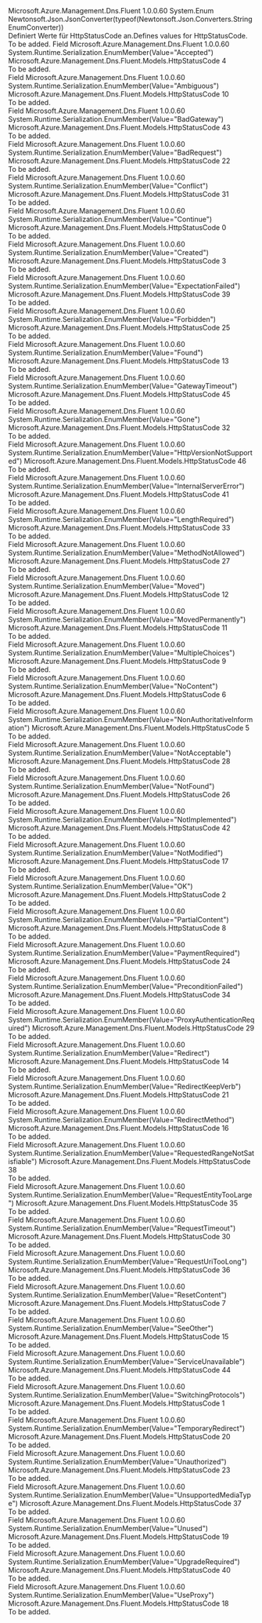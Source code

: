 <Type Name="HttpStatusCode" FullName="Microsoft.Azure.Management.Dns.Fluent.Models.HttpStatusCode">
  <TypeSignature Language="C#" Value="public enum HttpStatusCode" />
  <TypeSignature Language="ILAsm" Value=".class public auto ansi sealed HttpStatusCode extends System.Enum" />
  <TypeSignature Language="DocId" Value="T:Microsoft.Azure.Management.Dns.Fluent.Models.HttpStatusCode" />
  <TypeSignature Language="VB.NET" Value="Public Enum HttpStatusCode" />
  <TypeSignature Language="F#" Value="type HttpStatusCode = " />
  <AssemblyInfo>
    <AssemblyName>Microsoft.Azure.Management.Dns.Fluent</AssemblyName>
    <AssemblyVersion>1.0.0.60</AssemblyVersion>
  </AssemblyInfo>
  <Base>
    <BaseTypeName>System.Enum</BaseTypeName>
  </Base>
  <Attributes>
    <Attribute>
      <AttributeName>Newtonsoft.Json.JsonConverter(typeof(Newtonsoft.Json.Converters.StringEnumConverter))</AttributeName>
    </Attribute>
  </Attributes>
  <Docs>
    <summary>
            <span data-ttu-id="52778-101">Definiert Werte für HttpStatusCode an.</span><span class="sxs-lookup"><span data-stu-id="52778-101">Defines values for HttpStatusCode.</span></span>
            </summary>
    <remarks>To be added.</remarks>
  </Docs>
  <Members>
    <Member MemberName="Accepted">
      <MemberSignature Language="C#" Value="Accepted" />
      <MemberSignature Language="ILAsm" Value=".field public static literal valuetype Microsoft.Azure.Management.Dns.Fluent.Models.HttpStatusCode Accepted = int32(4)" />
      <MemberSignature Language="DocId" Value="F:Microsoft.Azure.Management.Dns.Fluent.Models.HttpStatusCode.Accepted" />
      <MemberSignature Language="VB.NET" Value="Accepted" />
      <MemberSignature Language="F#" Value="Accepted = 4" Usage="Microsoft.Azure.Management.Dns.Fluent.Models.HttpStatusCode.Accepted" />
      <MemberType>Field</MemberType>
      <AssemblyInfo>
        <AssemblyName>Microsoft.Azure.Management.Dns.Fluent</AssemblyName>
        <AssemblyVersion>1.0.0.60</AssemblyVersion>
      </AssemblyInfo>
      <Attributes>
        <Attribute>
          <AttributeName>System.Runtime.Serialization.EnumMember(Value="Accepted")</AttributeName>
        </Attribute>
      </Attributes>
      <ReturnValue>
        <ReturnType>Microsoft.Azure.Management.Dns.Fluent.Models.HttpStatusCode</ReturnType>
      </ReturnValue>
      <MemberValue>4</MemberValue>
      <Docs>
        <summary>To be added.</summary>
      </Docs>
    </Member>
    <Member MemberName="Ambiguous">
      <MemberSignature Language="C#" Value="Ambiguous" />
      <MemberSignature Language="ILAsm" Value=".field public static literal valuetype Microsoft.Azure.Management.Dns.Fluent.Models.HttpStatusCode Ambiguous = int32(10)" />
      <MemberSignature Language="DocId" Value="F:Microsoft.Azure.Management.Dns.Fluent.Models.HttpStatusCode.Ambiguous" />
      <MemberSignature Language="VB.NET" Value="Ambiguous" />
      <MemberSignature Language="F#" Value="Ambiguous = 10" Usage="Microsoft.Azure.Management.Dns.Fluent.Models.HttpStatusCode.Ambiguous" />
      <MemberType>Field</MemberType>
      <AssemblyInfo>
        <AssemblyName>Microsoft.Azure.Management.Dns.Fluent</AssemblyName>
        <AssemblyVersion>1.0.0.60</AssemblyVersion>
      </AssemblyInfo>
      <Attributes>
        <Attribute>
          <AttributeName>System.Runtime.Serialization.EnumMember(Value="Ambiguous")</AttributeName>
        </Attribute>
      </Attributes>
      <ReturnValue>
        <ReturnType>Microsoft.Azure.Management.Dns.Fluent.Models.HttpStatusCode</ReturnType>
      </ReturnValue>
      <MemberValue>10</MemberValue>
      <Docs>
        <summary>To be added.</summary>
      </Docs>
    </Member>
    <Member MemberName="BadGateway">
      <MemberSignature Language="C#" Value="BadGateway" />
      <MemberSignature Language="ILAsm" Value=".field public static literal valuetype Microsoft.Azure.Management.Dns.Fluent.Models.HttpStatusCode BadGateway = int32(43)" />
      <MemberSignature Language="DocId" Value="F:Microsoft.Azure.Management.Dns.Fluent.Models.HttpStatusCode.BadGateway" />
      <MemberSignature Language="VB.NET" Value="BadGateway" />
      <MemberSignature Language="F#" Value="BadGateway = 43" Usage="Microsoft.Azure.Management.Dns.Fluent.Models.HttpStatusCode.BadGateway" />
      <MemberType>Field</MemberType>
      <AssemblyInfo>
        <AssemblyName>Microsoft.Azure.Management.Dns.Fluent</AssemblyName>
        <AssemblyVersion>1.0.0.60</AssemblyVersion>
      </AssemblyInfo>
      <Attributes>
        <Attribute>
          <AttributeName>System.Runtime.Serialization.EnumMember(Value="BadGateway")</AttributeName>
        </Attribute>
      </Attributes>
      <ReturnValue>
        <ReturnType>Microsoft.Azure.Management.Dns.Fluent.Models.HttpStatusCode</ReturnType>
      </ReturnValue>
      <MemberValue>43</MemberValue>
      <Docs>
        <summary>To be added.</summary>
      </Docs>
    </Member>
    <Member MemberName="BadRequest">
      <MemberSignature Language="C#" Value="BadRequest" />
      <MemberSignature Language="ILAsm" Value=".field public static literal valuetype Microsoft.Azure.Management.Dns.Fluent.Models.HttpStatusCode BadRequest = int32(22)" />
      <MemberSignature Language="DocId" Value="F:Microsoft.Azure.Management.Dns.Fluent.Models.HttpStatusCode.BadRequest" />
      <MemberSignature Language="VB.NET" Value="BadRequest" />
      <MemberSignature Language="F#" Value="BadRequest = 22" Usage="Microsoft.Azure.Management.Dns.Fluent.Models.HttpStatusCode.BadRequest" />
      <MemberType>Field</MemberType>
      <AssemblyInfo>
        <AssemblyName>Microsoft.Azure.Management.Dns.Fluent</AssemblyName>
        <AssemblyVersion>1.0.0.60</AssemblyVersion>
      </AssemblyInfo>
      <Attributes>
        <Attribute>
          <AttributeName>System.Runtime.Serialization.EnumMember(Value="BadRequest")</AttributeName>
        </Attribute>
      </Attributes>
      <ReturnValue>
        <ReturnType>Microsoft.Azure.Management.Dns.Fluent.Models.HttpStatusCode</ReturnType>
      </ReturnValue>
      <MemberValue>22</MemberValue>
      <Docs>
        <summary>To be added.</summary>
      </Docs>
    </Member>
    <Member MemberName="Conflict">
      <MemberSignature Language="C#" Value="Conflict" />
      <MemberSignature Language="ILAsm" Value=".field public static literal valuetype Microsoft.Azure.Management.Dns.Fluent.Models.HttpStatusCode Conflict = int32(31)" />
      <MemberSignature Language="DocId" Value="F:Microsoft.Azure.Management.Dns.Fluent.Models.HttpStatusCode.Conflict" />
      <MemberSignature Language="VB.NET" Value="Conflict" />
      <MemberSignature Language="F#" Value="Conflict = 31" Usage="Microsoft.Azure.Management.Dns.Fluent.Models.HttpStatusCode.Conflict" />
      <MemberType>Field</MemberType>
      <AssemblyInfo>
        <AssemblyName>Microsoft.Azure.Management.Dns.Fluent</AssemblyName>
        <AssemblyVersion>1.0.0.60</AssemblyVersion>
      </AssemblyInfo>
      <Attributes>
        <Attribute>
          <AttributeName>System.Runtime.Serialization.EnumMember(Value="Conflict")</AttributeName>
        </Attribute>
      </Attributes>
      <ReturnValue>
        <ReturnType>Microsoft.Azure.Management.Dns.Fluent.Models.HttpStatusCode</ReturnType>
      </ReturnValue>
      <MemberValue>31</MemberValue>
      <Docs>
        <summary>To be added.</summary>
      </Docs>
    </Member>
    <Member MemberName="Continue">
      <MemberSignature Language="C#" Value="Continue" />
      <MemberSignature Language="ILAsm" Value=".field public static literal valuetype Microsoft.Azure.Management.Dns.Fluent.Models.HttpStatusCode Continue = int32(0)" />
      <MemberSignature Language="DocId" Value="F:Microsoft.Azure.Management.Dns.Fluent.Models.HttpStatusCode.Continue" />
      <MemberSignature Language="VB.NET" Value="Continue" />
      <MemberSignature Language="F#" Value="Continue = 0" Usage="Microsoft.Azure.Management.Dns.Fluent.Models.HttpStatusCode.Continue" />
      <MemberType>Field</MemberType>
      <AssemblyInfo>
        <AssemblyName>Microsoft.Azure.Management.Dns.Fluent</AssemblyName>
        <AssemblyVersion>1.0.0.60</AssemblyVersion>
      </AssemblyInfo>
      <Attributes>
        <Attribute>
          <AttributeName>System.Runtime.Serialization.EnumMember(Value="Continue")</AttributeName>
        </Attribute>
      </Attributes>
      <ReturnValue>
        <ReturnType>Microsoft.Azure.Management.Dns.Fluent.Models.HttpStatusCode</ReturnType>
      </ReturnValue>
      <MemberValue>0</MemberValue>
      <Docs>
        <summary>To be added.</summary>
      </Docs>
    </Member>
    <Member MemberName="Created">
      <MemberSignature Language="C#" Value="Created" />
      <MemberSignature Language="ILAsm" Value=".field public static literal valuetype Microsoft.Azure.Management.Dns.Fluent.Models.HttpStatusCode Created = int32(3)" />
      <MemberSignature Language="DocId" Value="F:Microsoft.Azure.Management.Dns.Fluent.Models.HttpStatusCode.Created" />
      <MemberSignature Language="VB.NET" Value="Created" />
      <MemberSignature Language="F#" Value="Created = 3" Usage="Microsoft.Azure.Management.Dns.Fluent.Models.HttpStatusCode.Created" />
      <MemberType>Field</MemberType>
      <AssemblyInfo>
        <AssemblyName>Microsoft.Azure.Management.Dns.Fluent</AssemblyName>
        <AssemblyVersion>1.0.0.60</AssemblyVersion>
      </AssemblyInfo>
      <Attributes>
        <Attribute>
          <AttributeName>System.Runtime.Serialization.EnumMember(Value="Created")</AttributeName>
        </Attribute>
      </Attributes>
      <ReturnValue>
        <ReturnType>Microsoft.Azure.Management.Dns.Fluent.Models.HttpStatusCode</ReturnType>
      </ReturnValue>
      <MemberValue>3</MemberValue>
      <Docs>
        <summary>To be added.</summary>
      </Docs>
    </Member>
    <Member MemberName="ExpectationFailed">
      <MemberSignature Language="C#" Value="ExpectationFailed" />
      <MemberSignature Language="ILAsm" Value=".field public static literal valuetype Microsoft.Azure.Management.Dns.Fluent.Models.HttpStatusCode ExpectationFailed = int32(39)" />
      <MemberSignature Language="DocId" Value="F:Microsoft.Azure.Management.Dns.Fluent.Models.HttpStatusCode.ExpectationFailed" />
      <MemberSignature Language="VB.NET" Value="ExpectationFailed" />
      <MemberSignature Language="F#" Value="ExpectationFailed = 39" Usage="Microsoft.Azure.Management.Dns.Fluent.Models.HttpStatusCode.ExpectationFailed" />
      <MemberType>Field</MemberType>
      <AssemblyInfo>
        <AssemblyName>Microsoft.Azure.Management.Dns.Fluent</AssemblyName>
        <AssemblyVersion>1.0.0.60</AssemblyVersion>
      </AssemblyInfo>
      <Attributes>
        <Attribute>
          <AttributeName>System.Runtime.Serialization.EnumMember(Value="ExpectationFailed")</AttributeName>
        </Attribute>
      </Attributes>
      <ReturnValue>
        <ReturnType>Microsoft.Azure.Management.Dns.Fluent.Models.HttpStatusCode</ReturnType>
      </ReturnValue>
      <MemberValue>39</MemberValue>
      <Docs>
        <summary>To be added.</summary>
      </Docs>
    </Member>
    <Member MemberName="Forbidden">
      <MemberSignature Language="C#" Value="Forbidden" />
      <MemberSignature Language="ILAsm" Value=".field public static literal valuetype Microsoft.Azure.Management.Dns.Fluent.Models.HttpStatusCode Forbidden = int32(25)" />
      <MemberSignature Language="DocId" Value="F:Microsoft.Azure.Management.Dns.Fluent.Models.HttpStatusCode.Forbidden" />
      <MemberSignature Language="VB.NET" Value="Forbidden" />
      <MemberSignature Language="F#" Value="Forbidden = 25" Usage="Microsoft.Azure.Management.Dns.Fluent.Models.HttpStatusCode.Forbidden" />
      <MemberType>Field</MemberType>
      <AssemblyInfo>
        <AssemblyName>Microsoft.Azure.Management.Dns.Fluent</AssemblyName>
        <AssemblyVersion>1.0.0.60</AssemblyVersion>
      </AssemblyInfo>
      <Attributes>
        <Attribute>
          <AttributeName>System.Runtime.Serialization.EnumMember(Value="Forbidden")</AttributeName>
        </Attribute>
      </Attributes>
      <ReturnValue>
        <ReturnType>Microsoft.Azure.Management.Dns.Fluent.Models.HttpStatusCode</ReturnType>
      </ReturnValue>
      <MemberValue>25</MemberValue>
      <Docs>
        <summary>To be added.</summary>
      </Docs>
    </Member>
    <Member MemberName="Found">
      <MemberSignature Language="C#" Value="Found" />
      <MemberSignature Language="ILAsm" Value=".field public static literal valuetype Microsoft.Azure.Management.Dns.Fluent.Models.HttpStatusCode Found = int32(13)" />
      <MemberSignature Language="DocId" Value="F:Microsoft.Azure.Management.Dns.Fluent.Models.HttpStatusCode.Found" />
      <MemberSignature Language="VB.NET" Value="Found" />
      <MemberSignature Language="F#" Value="Found = 13" Usage="Microsoft.Azure.Management.Dns.Fluent.Models.HttpStatusCode.Found" />
      <MemberType>Field</MemberType>
      <AssemblyInfo>
        <AssemblyName>Microsoft.Azure.Management.Dns.Fluent</AssemblyName>
        <AssemblyVersion>1.0.0.60</AssemblyVersion>
      </AssemblyInfo>
      <Attributes>
        <Attribute>
          <AttributeName>System.Runtime.Serialization.EnumMember(Value="Found")</AttributeName>
        </Attribute>
      </Attributes>
      <ReturnValue>
        <ReturnType>Microsoft.Azure.Management.Dns.Fluent.Models.HttpStatusCode</ReturnType>
      </ReturnValue>
      <MemberValue>13</MemberValue>
      <Docs>
        <summary>To be added.</summary>
      </Docs>
    </Member>
    <Member MemberName="GatewayTimeout">
      <MemberSignature Language="C#" Value="GatewayTimeout" />
      <MemberSignature Language="ILAsm" Value=".field public static literal valuetype Microsoft.Azure.Management.Dns.Fluent.Models.HttpStatusCode GatewayTimeout = int32(45)" />
      <MemberSignature Language="DocId" Value="F:Microsoft.Azure.Management.Dns.Fluent.Models.HttpStatusCode.GatewayTimeout" />
      <MemberSignature Language="VB.NET" Value="GatewayTimeout" />
      <MemberSignature Language="F#" Value="GatewayTimeout = 45" Usage="Microsoft.Azure.Management.Dns.Fluent.Models.HttpStatusCode.GatewayTimeout" />
      <MemberType>Field</MemberType>
      <AssemblyInfo>
        <AssemblyName>Microsoft.Azure.Management.Dns.Fluent</AssemblyName>
        <AssemblyVersion>1.0.0.60</AssemblyVersion>
      </AssemblyInfo>
      <Attributes>
        <Attribute>
          <AttributeName>System.Runtime.Serialization.EnumMember(Value="GatewayTimeout")</AttributeName>
        </Attribute>
      </Attributes>
      <ReturnValue>
        <ReturnType>Microsoft.Azure.Management.Dns.Fluent.Models.HttpStatusCode</ReturnType>
      </ReturnValue>
      <MemberValue>45</MemberValue>
      <Docs>
        <summary>To be added.</summary>
      </Docs>
    </Member>
    <Member MemberName="Gone">
      <MemberSignature Language="C#" Value="Gone" />
      <MemberSignature Language="ILAsm" Value=".field public static literal valuetype Microsoft.Azure.Management.Dns.Fluent.Models.HttpStatusCode Gone = int32(32)" />
      <MemberSignature Language="DocId" Value="F:Microsoft.Azure.Management.Dns.Fluent.Models.HttpStatusCode.Gone" />
      <MemberSignature Language="VB.NET" Value="Gone" />
      <MemberSignature Language="F#" Value="Gone = 32" Usage="Microsoft.Azure.Management.Dns.Fluent.Models.HttpStatusCode.Gone" />
      <MemberType>Field</MemberType>
      <AssemblyInfo>
        <AssemblyName>Microsoft.Azure.Management.Dns.Fluent</AssemblyName>
        <AssemblyVersion>1.0.0.60</AssemblyVersion>
      </AssemblyInfo>
      <Attributes>
        <Attribute>
          <AttributeName>System.Runtime.Serialization.EnumMember(Value="Gone")</AttributeName>
        </Attribute>
      </Attributes>
      <ReturnValue>
        <ReturnType>Microsoft.Azure.Management.Dns.Fluent.Models.HttpStatusCode</ReturnType>
      </ReturnValue>
      <MemberValue>32</MemberValue>
      <Docs>
        <summary>To be added.</summary>
      </Docs>
    </Member>
    <Member MemberName="HttpVersionNotSupported">
      <MemberSignature Language="C#" Value="HttpVersionNotSupported" />
      <MemberSignature Language="ILAsm" Value=".field public static literal valuetype Microsoft.Azure.Management.Dns.Fluent.Models.HttpStatusCode HttpVersionNotSupported = int32(46)" />
      <MemberSignature Language="DocId" Value="F:Microsoft.Azure.Management.Dns.Fluent.Models.HttpStatusCode.HttpVersionNotSupported" />
      <MemberSignature Language="VB.NET" Value="HttpVersionNotSupported" />
      <MemberSignature Language="F#" Value="HttpVersionNotSupported = 46" Usage="Microsoft.Azure.Management.Dns.Fluent.Models.HttpStatusCode.HttpVersionNotSupported" />
      <MemberType>Field</MemberType>
      <AssemblyInfo>
        <AssemblyName>Microsoft.Azure.Management.Dns.Fluent</AssemblyName>
        <AssemblyVersion>1.0.0.60</AssemblyVersion>
      </AssemblyInfo>
      <Attributes>
        <Attribute>
          <AttributeName>System.Runtime.Serialization.EnumMember(Value="HttpVersionNotSupported")</AttributeName>
        </Attribute>
      </Attributes>
      <ReturnValue>
        <ReturnType>Microsoft.Azure.Management.Dns.Fluent.Models.HttpStatusCode</ReturnType>
      </ReturnValue>
      <MemberValue>46</MemberValue>
      <Docs>
        <summary>To be added.</summary>
      </Docs>
    </Member>
    <Member MemberName="InternalServerError">
      <MemberSignature Language="C#" Value="InternalServerError" />
      <MemberSignature Language="ILAsm" Value=".field public static literal valuetype Microsoft.Azure.Management.Dns.Fluent.Models.HttpStatusCode InternalServerError = int32(41)" />
      <MemberSignature Language="DocId" Value="F:Microsoft.Azure.Management.Dns.Fluent.Models.HttpStatusCode.InternalServerError" />
      <MemberSignature Language="VB.NET" Value="InternalServerError" />
      <MemberSignature Language="F#" Value="InternalServerError = 41" Usage="Microsoft.Azure.Management.Dns.Fluent.Models.HttpStatusCode.InternalServerError" />
      <MemberType>Field</MemberType>
      <AssemblyInfo>
        <AssemblyName>Microsoft.Azure.Management.Dns.Fluent</AssemblyName>
        <AssemblyVersion>1.0.0.60</AssemblyVersion>
      </AssemblyInfo>
      <Attributes>
        <Attribute>
          <AttributeName>System.Runtime.Serialization.EnumMember(Value="InternalServerError")</AttributeName>
        </Attribute>
      </Attributes>
      <ReturnValue>
        <ReturnType>Microsoft.Azure.Management.Dns.Fluent.Models.HttpStatusCode</ReturnType>
      </ReturnValue>
      <MemberValue>41</MemberValue>
      <Docs>
        <summary>To be added.</summary>
      </Docs>
    </Member>
    <Member MemberName="LengthRequired">
      <MemberSignature Language="C#" Value="LengthRequired" />
      <MemberSignature Language="ILAsm" Value=".field public static literal valuetype Microsoft.Azure.Management.Dns.Fluent.Models.HttpStatusCode LengthRequired = int32(33)" />
      <MemberSignature Language="DocId" Value="F:Microsoft.Azure.Management.Dns.Fluent.Models.HttpStatusCode.LengthRequired" />
      <MemberSignature Language="VB.NET" Value="LengthRequired" />
      <MemberSignature Language="F#" Value="LengthRequired = 33" Usage="Microsoft.Azure.Management.Dns.Fluent.Models.HttpStatusCode.LengthRequired" />
      <MemberType>Field</MemberType>
      <AssemblyInfo>
        <AssemblyName>Microsoft.Azure.Management.Dns.Fluent</AssemblyName>
        <AssemblyVersion>1.0.0.60</AssemblyVersion>
      </AssemblyInfo>
      <Attributes>
        <Attribute>
          <AttributeName>System.Runtime.Serialization.EnumMember(Value="LengthRequired")</AttributeName>
        </Attribute>
      </Attributes>
      <ReturnValue>
        <ReturnType>Microsoft.Azure.Management.Dns.Fluent.Models.HttpStatusCode</ReturnType>
      </ReturnValue>
      <MemberValue>33</MemberValue>
      <Docs>
        <summary>To be added.</summary>
      </Docs>
    </Member>
    <Member MemberName="MethodNotAllowed">
      <MemberSignature Language="C#" Value="MethodNotAllowed" />
      <MemberSignature Language="ILAsm" Value=".field public static literal valuetype Microsoft.Azure.Management.Dns.Fluent.Models.HttpStatusCode MethodNotAllowed = int32(27)" />
      <MemberSignature Language="DocId" Value="F:Microsoft.Azure.Management.Dns.Fluent.Models.HttpStatusCode.MethodNotAllowed" />
      <MemberSignature Language="VB.NET" Value="MethodNotAllowed" />
      <MemberSignature Language="F#" Value="MethodNotAllowed = 27" Usage="Microsoft.Azure.Management.Dns.Fluent.Models.HttpStatusCode.MethodNotAllowed" />
      <MemberType>Field</MemberType>
      <AssemblyInfo>
        <AssemblyName>Microsoft.Azure.Management.Dns.Fluent</AssemblyName>
        <AssemblyVersion>1.0.0.60</AssemblyVersion>
      </AssemblyInfo>
      <Attributes>
        <Attribute>
          <AttributeName>System.Runtime.Serialization.EnumMember(Value="MethodNotAllowed")</AttributeName>
        </Attribute>
      </Attributes>
      <ReturnValue>
        <ReturnType>Microsoft.Azure.Management.Dns.Fluent.Models.HttpStatusCode</ReturnType>
      </ReturnValue>
      <MemberValue>27</MemberValue>
      <Docs>
        <summary>To be added.</summary>
      </Docs>
    </Member>
    <Member MemberName="Moved">
      <MemberSignature Language="C#" Value="Moved" />
      <MemberSignature Language="ILAsm" Value=".field public static literal valuetype Microsoft.Azure.Management.Dns.Fluent.Models.HttpStatusCode Moved = int32(12)" />
      <MemberSignature Language="DocId" Value="F:Microsoft.Azure.Management.Dns.Fluent.Models.HttpStatusCode.Moved" />
      <MemberSignature Language="VB.NET" Value="Moved" />
      <MemberSignature Language="F#" Value="Moved = 12" Usage="Microsoft.Azure.Management.Dns.Fluent.Models.HttpStatusCode.Moved" />
      <MemberType>Field</MemberType>
      <AssemblyInfo>
        <AssemblyName>Microsoft.Azure.Management.Dns.Fluent</AssemblyName>
        <AssemblyVersion>1.0.0.60</AssemblyVersion>
      </AssemblyInfo>
      <Attributes>
        <Attribute>
          <AttributeName>System.Runtime.Serialization.EnumMember(Value="Moved")</AttributeName>
        </Attribute>
      </Attributes>
      <ReturnValue>
        <ReturnType>Microsoft.Azure.Management.Dns.Fluent.Models.HttpStatusCode</ReturnType>
      </ReturnValue>
      <MemberValue>12</MemberValue>
      <Docs>
        <summary>To be added.</summary>
      </Docs>
    </Member>
    <Member MemberName="MovedPermanently">
      <MemberSignature Language="C#" Value="MovedPermanently" />
      <MemberSignature Language="ILAsm" Value=".field public static literal valuetype Microsoft.Azure.Management.Dns.Fluent.Models.HttpStatusCode MovedPermanently = int32(11)" />
      <MemberSignature Language="DocId" Value="F:Microsoft.Azure.Management.Dns.Fluent.Models.HttpStatusCode.MovedPermanently" />
      <MemberSignature Language="VB.NET" Value="MovedPermanently" />
      <MemberSignature Language="F#" Value="MovedPermanently = 11" Usage="Microsoft.Azure.Management.Dns.Fluent.Models.HttpStatusCode.MovedPermanently" />
      <MemberType>Field</MemberType>
      <AssemblyInfo>
        <AssemblyName>Microsoft.Azure.Management.Dns.Fluent</AssemblyName>
        <AssemblyVersion>1.0.0.60</AssemblyVersion>
      </AssemblyInfo>
      <Attributes>
        <Attribute>
          <AttributeName>System.Runtime.Serialization.EnumMember(Value="MovedPermanently")</AttributeName>
        </Attribute>
      </Attributes>
      <ReturnValue>
        <ReturnType>Microsoft.Azure.Management.Dns.Fluent.Models.HttpStatusCode</ReturnType>
      </ReturnValue>
      <MemberValue>11</MemberValue>
      <Docs>
        <summary>To be added.</summary>
      </Docs>
    </Member>
    <Member MemberName="MultipleChoices">
      <MemberSignature Language="C#" Value="MultipleChoices" />
      <MemberSignature Language="ILAsm" Value=".field public static literal valuetype Microsoft.Azure.Management.Dns.Fluent.Models.HttpStatusCode MultipleChoices = int32(9)" />
      <MemberSignature Language="DocId" Value="F:Microsoft.Azure.Management.Dns.Fluent.Models.HttpStatusCode.MultipleChoices" />
      <MemberSignature Language="VB.NET" Value="MultipleChoices" />
      <MemberSignature Language="F#" Value="MultipleChoices = 9" Usage="Microsoft.Azure.Management.Dns.Fluent.Models.HttpStatusCode.MultipleChoices" />
      <MemberType>Field</MemberType>
      <AssemblyInfo>
        <AssemblyName>Microsoft.Azure.Management.Dns.Fluent</AssemblyName>
        <AssemblyVersion>1.0.0.60</AssemblyVersion>
      </AssemblyInfo>
      <Attributes>
        <Attribute>
          <AttributeName>System.Runtime.Serialization.EnumMember(Value="MultipleChoices")</AttributeName>
        </Attribute>
      </Attributes>
      <ReturnValue>
        <ReturnType>Microsoft.Azure.Management.Dns.Fluent.Models.HttpStatusCode</ReturnType>
      </ReturnValue>
      <MemberValue>9</MemberValue>
      <Docs>
        <summary>To be added.</summary>
      </Docs>
    </Member>
    <Member MemberName="NoContent">
      <MemberSignature Language="C#" Value="NoContent" />
      <MemberSignature Language="ILAsm" Value=".field public static literal valuetype Microsoft.Azure.Management.Dns.Fluent.Models.HttpStatusCode NoContent = int32(6)" />
      <MemberSignature Language="DocId" Value="F:Microsoft.Azure.Management.Dns.Fluent.Models.HttpStatusCode.NoContent" />
      <MemberSignature Language="VB.NET" Value="NoContent" />
      <MemberSignature Language="F#" Value="NoContent = 6" Usage="Microsoft.Azure.Management.Dns.Fluent.Models.HttpStatusCode.NoContent" />
      <MemberType>Field</MemberType>
      <AssemblyInfo>
        <AssemblyName>Microsoft.Azure.Management.Dns.Fluent</AssemblyName>
        <AssemblyVersion>1.0.0.60</AssemblyVersion>
      </AssemblyInfo>
      <Attributes>
        <Attribute>
          <AttributeName>System.Runtime.Serialization.EnumMember(Value="NoContent")</AttributeName>
        </Attribute>
      </Attributes>
      <ReturnValue>
        <ReturnType>Microsoft.Azure.Management.Dns.Fluent.Models.HttpStatusCode</ReturnType>
      </ReturnValue>
      <MemberValue>6</MemberValue>
      <Docs>
        <summary>To be added.</summary>
      </Docs>
    </Member>
    <Member MemberName="NonAuthoritativeInformation">
      <MemberSignature Language="C#" Value="NonAuthoritativeInformation" />
      <MemberSignature Language="ILAsm" Value=".field public static literal valuetype Microsoft.Azure.Management.Dns.Fluent.Models.HttpStatusCode NonAuthoritativeInformation = int32(5)" />
      <MemberSignature Language="DocId" Value="F:Microsoft.Azure.Management.Dns.Fluent.Models.HttpStatusCode.NonAuthoritativeInformation" />
      <MemberSignature Language="VB.NET" Value="NonAuthoritativeInformation" />
      <MemberSignature Language="F#" Value="NonAuthoritativeInformation = 5" Usage="Microsoft.Azure.Management.Dns.Fluent.Models.HttpStatusCode.NonAuthoritativeInformation" />
      <MemberType>Field</MemberType>
      <AssemblyInfo>
        <AssemblyName>Microsoft.Azure.Management.Dns.Fluent</AssemblyName>
        <AssemblyVersion>1.0.0.60</AssemblyVersion>
      </AssemblyInfo>
      <Attributes>
        <Attribute>
          <AttributeName>System.Runtime.Serialization.EnumMember(Value="NonAuthoritativeInformation")</AttributeName>
        </Attribute>
      </Attributes>
      <ReturnValue>
        <ReturnType>Microsoft.Azure.Management.Dns.Fluent.Models.HttpStatusCode</ReturnType>
      </ReturnValue>
      <MemberValue>5</MemberValue>
      <Docs>
        <summary>To be added.</summary>
      </Docs>
    </Member>
    <Member MemberName="NotAcceptable">
      <MemberSignature Language="C#" Value="NotAcceptable" />
      <MemberSignature Language="ILAsm" Value=".field public static literal valuetype Microsoft.Azure.Management.Dns.Fluent.Models.HttpStatusCode NotAcceptable = int32(28)" />
      <MemberSignature Language="DocId" Value="F:Microsoft.Azure.Management.Dns.Fluent.Models.HttpStatusCode.NotAcceptable" />
      <MemberSignature Language="VB.NET" Value="NotAcceptable" />
      <MemberSignature Language="F#" Value="NotAcceptable = 28" Usage="Microsoft.Azure.Management.Dns.Fluent.Models.HttpStatusCode.NotAcceptable" />
      <MemberType>Field</MemberType>
      <AssemblyInfo>
        <AssemblyName>Microsoft.Azure.Management.Dns.Fluent</AssemblyName>
        <AssemblyVersion>1.0.0.60</AssemblyVersion>
      </AssemblyInfo>
      <Attributes>
        <Attribute>
          <AttributeName>System.Runtime.Serialization.EnumMember(Value="NotAcceptable")</AttributeName>
        </Attribute>
      </Attributes>
      <ReturnValue>
        <ReturnType>Microsoft.Azure.Management.Dns.Fluent.Models.HttpStatusCode</ReturnType>
      </ReturnValue>
      <MemberValue>28</MemberValue>
      <Docs>
        <summary>To be added.</summary>
      </Docs>
    </Member>
    <Member MemberName="NotFound">
      <MemberSignature Language="C#" Value="NotFound" />
      <MemberSignature Language="ILAsm" Value=".field public static literal valuetype Microsoft.Azure.Management.Dns.Fluent.Models.HttpStatusCode NotFound = int32(26)" />
      <MemberSignature Language="DocId" Value="F:Microsoft.Azure.Management.Dns.Fluent.Models.HttpStatusCode.NotFound" />
      <MemberSignature Language="VB.NET" Value="NotFound" />
      <MemberSignature Language="F#" Value="NotFound = 26" Usage="Microsoft.Azure.Management.Dns.Fluent.Models.HttpStatusCode.NotFound" />
      <MemberType>Field</MemberType>
      <AssemblyInfo>
        <AssemblyName>Microsoft.Azure.Management.Dns.Fluent</AssemblyName>
        <AssemblyVersion>1.0.0.60</AssemblyVersion>
      </AssemblyInfo>
      <Attributes>
        <Attribute>
          <AttributeName>System.Runtime.Serialization.EnumMember(Value="NotFound")</AttributeName>
        </Attribute>
      </Attributes>
      <ReturnValue>
        <ReturnType>Microsoft.Azure.Management.Dns.Fluent.Models.HttpStatusCode</ReturnType>
      </ReturnValue>
      <MemberValue>26</MemberValue>
      <Docs>
        <summary>To be added.</summary>
      </Docs>
    </Member>
    <Member MemberName="NotImplemented">
      <MemberSignature Language="C#" Value="NotImplemented" />
      <MemberSignature Language="ILAsm" Value=".field public static literal valuetype Microsoft.Azure.Management.Dns.Fluent.Models.HttpStatusCode NotImplemented = int32(42)" />
      <MemberSignature Language="DocId" Value="F:Microsoft.Azure.Management.Dns.Fluent.Models.HttpStatusCode.NotImplemented" />
      <MemberSignature Language="VB.NET" Value="NotImplemented" />
      <MemberSignature Language="F#" Value="NotImplemented = 42" Usage="Microsoft.Azure.Management.Dns.Fluent.Models.HttpStatusCode.NotImplemented" />
      <MemberType>Field</MemberType>
      <AssemblyInfo>
        <AssemblyName>Microsoft.Azure.Management.Dns.Fluent</AssemblyName>
        <AssemblyVersion>1.0.0.60</AssemblyVersion>
      </AssemblyInfo>
      <Attributes>
        <Attribute>
          <AttributeName>System.Runtime.Serialization.EnumMember(Value="NotImplemented")</AttributeName>
        </Attribute>
      </Attributes>
      <ReturnValue>
        <ReturnType>Microsoft.Azure.Management.Dns.Fluent.Models.HttpStatusCode</ReturnType>
      </ReturnValue>
      <MemberValue>42</MemberValue>
      <Docs>
        <summary>To be added.</summary>
      </Docs>
    </Member>
    <Member MemberName="NotModified">
      <MemberSignature Language="C#" Value="NotModified" />
      <MemberSignature Language="ILAsm" Value=".field public static literal valuetype Microsoft.Azure.Management.Dns.Fluent.Models.HttpStatusCode NotModified = int32(17)" />
      <MemberSignature Language="DocId" Value="F:Microsoft.Azure.Management.Dns.Fluent.Models.HttpStatusCode.NotModified" />
      <MemberSignature Language="VB.NET" Value="NotModified" />
      <MemberSignature Language="F#" Value="NotModified = 17" Usage="Microsoft.Azure.Management.Dns.Fluent.Models.HttpStatusCode.NotModified" />
      <MemberType>Field</MemberType>
      <AssemblyInfo>
        <AssemblyName>Microsoft.Azure.Management.Dns.Fluent</AssemblyName>
        <AssemblyVersion>1.0.0.60</AssemblyVersion>
      </AssemblyInfo>
      <Attributes>
        <Attribute>
          <AttributeName>System.Runtime.Serialization.EnumMember(Value="NotModified")</AttributeName>
        </Attribute>
      </Attributes>
      <ReturnValue>
        <ReturnType>Microsoft.Azure.Management.Dns.Fluent.Models.HttpStatusCode</ReturnType>
      </ReturnValue>
      <MemberValue>17</MemberValue>
      <Docs>
        <summary>To be added.</summary>
      </Docs>
    </Member>
    <Member MemberName="OK">
      <MemberSignature Language="C#" Value="OK" />
      <MemberSignature Language="ILAsm" Value=".field public static literal valuetype Microsoft.Azure.Management.Dns.Fluent.Models.HttpStatusCode OK = int32(2)" />
      <MemberSignature Language="DocId" Value="F:Microsoft.Azure.Management.Dns.Fluent.Models.HttpStatusCode.OK" />
      <MemberSignature Language="VB.NET" Value="OK" />
      <MemberSignature Language="F#" Value="OK = 2" Usage="Microsoft.Azure.Management.Dns.Fluent.Models.HttpStatusCode.OK" />
      <MemberType>Field</MemberType>
      <AssemblyInfo>
        <AssemblyName>Microsoft.Azure.Management.Dns.Fluent</AssemblyName>
        <AssemblyVersion>1.0.0.60</AssemblyVersion>
      </AssemblyInfo>
      <Attributes>
        <Attribute>
          <AttributeName>System.Runtime.Serialization.EnumMember(Value="OK")</AttributeName>
        </Attribute>
      </Attributes>
      <ReturnValue>
        <ReturnType>Microsoft.Azure.Management.Dns.Fluent.Models.HttpStatusCode</ReturnType>
      </ReturnValue>
      <MemberValue>2</MemberValue>
      <Docs>
        <summary>To be added.</summary>
      </Docs>
    </Member>
    <Member MemberName="PartialContent">
      <MemberSignature Language="C#" Value="PartialContent" />
      <MemberSignature Language="ILAsm" Value=".field public static literal valuetype Microsoft.Azure.Management.Dns.Fluent.Models.HttpStatusCode PartialContent = int32(8)" />
      <MemberSignature Language="DocId" Value="F:Microsoft.Azure.Management.Dns.Fluent.Models.HttpStatusCode.PartialContent" />
      <MemberSignature Language="VB.NET" Value="PartialContent" />
      <MemberSignature Language="F#" Value="PartialContent = 8" Usage="Microsoft.Azure.Management.Dns.Fluent.Models.HttpStatusCode.PartialContent" />
      <MemberType>Field</MemberType>
      <AssemblyInfo>
        <AssemblyName>Microsoft.Azure.Management.Dns.Fluent</AssemblyName>
        <AssemblyVersion>1.0.0.60</AssemblyVersion>
      </AssemblyInfo>
      <Attributes>
        <Attribute>
          <AttributeName>System.Runtime.Serialization.EnumMember(Value="PartialContent")</AttributeName>
        </Attribute>
      </Attributes>
      <ReturnValue>
        <ReturnType>Microsoft.Azure.Management.Dns.Fluent.Models.HttpStatusCode</ReturnType>
      </ReturnValue>
      <MemberValue>8</MemberValue>
      <Docs>
        <summary>To be added.</summary>
      </Docs>
    </Member>
    <Member MemberName="PaymentRequired">
      <MemberSignature Language="C#" Value="PaymentRequired" />
      <MemberSignature Language="ILAsm" Value=".field public static literal valuetype Microsoft.Azure.Management.Dns.Fluent.Models.HttpStatusCode PaymentRequired = int32(24)" />
      <MemberSignature Language="DocId" Value="F:Microsoft.Azure.Management.Dns.Fluent.Models.HttpStatusCode.PaymentRequired" />
      <MemberSignature Language="VB.NET" Value="PaymentRequired" />
      <MemberSignature Language="F#" Value="PaymentRequired = 24" Usage="Microsoft.Azure.Management.Dns.Fluent.Models.HttpStatusCode.PaymentRequired" />
      <MemberType>Field</MemberType>
      <AssemblyInfo>
        <AssemblyName>Microsoft.Azure.Management.Dns.Fluent</AssemblyName>
        <AssemblyVersion>1.0.0.60</AssemblyVersion>
      </AssemblyInfo>
      <Attributes>
        <Attribute>
          <AttributeName>System.Runtime.Serialization.EnumMember(Value="PaymentRequired")</AttributeName>
        </Attribute>
      </Attributes>
      <ReturnValue>
        <ReturnType>Microsoft.Azure.Management.Dns.Fluent.Models.HttpStatusCode</ReturnType>
      </ReturnValue>
      <MemberValue>24</MemberValue>
      <Docs>
        <summary>To be added.</summary>
      </Docs>
    </Member>
    <Member MemberName="PreconditionFailed">
      <MemberSignature Language="C#" Value="PreconditionFailed" />
      <MemberSignature Language="ILAsm" Value=".field public static literal valuetype Microsoft.Azure.Management.Dns.Fluent.Models.HttpStatusCode PreconditionFailed = int32(34)" />
      <MemberSignature Language="DocId" Value="F:Microsoft.Azure.Management.Dns.Fluent.Models.HttpStatusCode.PreconditionFailed" />
      <MemberSignature Language="VB.NET" Value="PreconditionFailed" />
      <MemberSignature Language="F#" Value="PreconditionFailed = 34" Usage="Microsoft.Azure.Management.Dns.Fluent.Models.HttpStatusCode.PreconditionFailed" />
      <MemberType>Field</MemberType>
      <AssemblyInfo>
        <AssemblyName>Microsoft.Azure.Management.Dns.Fluent</AssemblyName>
        <AssemblyVersion>1.0.0.60</AssemblyVersion>
      </AssemblyInfo>
      <Attributes>
        <Attribute>
          <AttributeName>System.Runtime.Serialization.EnumMember(Value="PreconditionFailed")</AttributeName>
        </Attribute>
      </Attributes>
      <ReturnValue>
        <ReturnType>Microsoft.Azure.Management.Dns.Fluent.Models.HttpStatusCode</ReturnType>
      </ReturnValue>
      <MemberValue>34</MemberValue>
      <Docs>
        <summary>To be added.</summary>
      </Docs>
    </Member>
    <Member MemberName="ProxyAuthenticationRequired">
      <MemberSignature Language="C#" Value="ProxyAuthenticationRequired" />
      <MemberSignature Language="ILAsm" Value=".field public static literal valuetype Microsoft.Azure.Management.Dns.Fluent.Models.HttpStatusCode ProxyAuthenticationRequired = int32(29)" />
      <MemberSignature Language="DocId" Value="F:Microsoft.Azure.Management.Dns.Fluent.Models.HttpStatusCode.ProxyAuthenticationRequired" />
      <MemberSignature Language="VB.NET" Value="ProxyAuthenticationRequired" />
      <MemberSignature Language="F#" Value="ProxyAuthenticationRequired = 29" Usage="Microsoft.Azure.Management.Dns.Fluent.Models.HttpStatusCode.ProxyAuthenticationRequired" />
      <MemberType>Field</MemberType>
      <AssemblyInfo>
        <AssemblyName>Microsoft.Azure.Management.Dns.Fluent</AssemblyName>
        <AssemblyVersion>1.0.0.60</AssemblyVersion>
      </AssemblyInfo>
      <Attributes>
        <Attribute>
          <AttributeName>System.Runtime.Serialization.EnumMember(Value="ProxyAuthenticationRequired")</AttributeName>
        </Attribute>
      </Attributes>
      <ReturnValue>
        <ReturnType>Microsoft.Azure.Management.Dns.Fluent.Models.HttpStatusCode</ReturnType>
      </ReturnValue>
      <MemberValue>29</MemberValue>
      <Docs>
        <summary>To be added.</summary>
      </Docs>
    </Member>
    <Member MemberName="Redirect">
      <MemberSignature Language="C#" Value="Redirect" />
      <MemberSignature Language="ILAsm" Value=".field public static literal valuetype Microsoft.Azure.Management.Dns.Fluent.Models.HttpStatusCode Redirect = int32(14)" />
      <MemberSignature Language="DocId" Value="F:Microsoft.Azure.Management.Dns.Fluent.Models.HttpStatusCode.Redirect" />
      <MemberSignature Language="VB.NET" Value="Redirect" />
      <MemberSignature Language="F#" Value="Redirect = 14" Usage="Microsoft.Azure.Management.Dns.Fluent.Models.HttpStatusCode.Redirect" />
      <MemberType>Field</MemberType>
      <AssemblyInfo>
        <AssemblyName>Microsoft.Azure.Management.Dns.Fluent</AssemblyName>
        <AssemblyVersion>1.0.0.60</AssemblyVersion>
      </AssemblyInfo>
      <Attributes>
        <Attribute>
          <AttributeName>System.Runtime.Serialization.EnumMember(Value="Redirect")</AttributeName>
        </Attribute>
      </Attributes>
      <ReturnValue>
        <ReturnType>Microsoft.Azure.Management.Dns.Fluent.Models.HttpStatusCode</ReturnType>
      </ReturnValue>
      <MemberValue>14</MemberValue>
      <Docs>
        <summary>To be added.</summary>
      </Docs>
    </Member>
    <Member MemberName="RedirectKeepVerb">
      <MemberSignature Language="C#" Value="RedirectKeepVerb" />
      <MemberSignature Language="ILAsm" Value=".field public static literal valuetype Microsoft.Azure.Management.Dns.Fluent.Models.HttpStatusCode RedirectKeepVerb = int32(21)" />
      <MemberSignature Language="DocId" Value="F:Microsoft.Azure.Management.Dns.Fluent.Models.HttpStatusCode.RedirectKeepVerb" />
      <MemberSignature Language="VB.NET" Value="RedirectKeepVerb" />
      <MemberSignature Language="F#" Value="RedirectKeepVerb = 21" Usage="Microsoft.Azure.Management.Dns.Fluent.Models.HttpStatusCode.RedirectKeepVerb" />
      <MemberType>Field</MemberType>
      <AssemblyInfo>
        <AssemblyName>Microsoft.Azure.Management.Dns.Fluent</AssemblyName>
        <AssemblyVersion>1.0.0.60</AssemblyVersion>
      </AssemblyInfo>
      <Attributes>
        <Attribute>
          <AttributeName>System.Runtime.Serialization.EnumMember(Value="RedirectKeepVerb")</AttributeName>
        </Attribute>
      </Attributes>
      <ReturnValue>
        <ReturnType>Microsoft.Azure.Management.Dns.Fluent.Models.HttpStatusCode</ReturnType>
      </ReturnValue>
      <MemberValue>21</MemberValue>
      <Docs>
        <summary>To be added.</summary>
      </Docs>
    </Member>
    <Member MemberName="RedirectMethod">
      <MemberSignature Language="C#" Value="RedirectMethod" />
      <MemberSignature Language="ILAsm" Value=".field public static literal valuetype Microsoft.Azure.Management.Dns.Fluent.Models.HttpStatusCode RedirectMethod = int32(16)" />
      <MemberSignature Language="DocId" Value="F:Microsoft.Azure.Management.Dns.Fluent.Models.HttpStatusCode.RedirectMethod" />
      <MemberSignature Language="VB.NET" Value="RedirectMethod" />
      <MemberSignature Language="F#" Value="RedirectMethod = 16" Usage="Microsoft.Azure.Management.Dns.Fluent.Models.HttpStatusCode.RedirectMethod" />
      <MemberType>Field</MemberType>
      <AssemblyInfo>
        <AssemblyName>Microsoft.Azure.Management.Dns.Fluent</AssemblyName>
        <AssemblyVersion>1.0.0.60</AssemblyVersion>
      </AssemblyInfo>
      <Attributes>
        <Attribute>
          <AttributeName>System.Runtime.Serialization.EnumMember(Value="RedirectMethod")</AttributeName>
        </Attribute>
      </Attributes>
      <ReturnValue>
        <ReturnType>Microsoft.Azure.Management.Dns.Fluent.Models.HttpStatusCode</ReturnType>
      </ReturnValue>
      <MemberValue>16</MemberValue>
      <Docs>
        <summary>To be added.</summary>
      </Docs>
    </Member>
    <Member MemberName="RequestedRangeNotSatisfiable">
      <MemberSignature Language="C#" Value="RequestedRangeNotSatisfiable" />
      <MemberSignature Language="ILAsm" Value=".field public static literal valuetype Microsoft.Azure.Management.Dns.Fluent.Models.HttpStatusCode RequestedRangeNotSatisfiable = int32(38)" />
      <MemberSignature Language="DocId" Value="F:Microsoft.Azure.Management.Dns.Fluent.Models.HttpStatusCode.RequestedRangeNotSatisfiable" />
      <MemberSignature Language="VB.NET" Value="RequestedRangeNotSatisfiable" />
      <MemberSignature Language="F#" Value="RequestedRangeNotSatisfiable = 38" Usage="Microsoft.Azure.Management.Dns.Fluent.Models.HttpStatusCode.RequestedRangeNotSatisfiable" />
      <MemberType>Field</MemberType>
      <AssemblyInfo>
        <AssemblyName>Microsoft.Azure.Management.Dns.Fluent</AssemblyName>
        <AssemblyVersion>1.0.0.60</AssemblyVersion>
      </AssemblyInfo>
      <Attributes>
        <Attribute>
          <AttributeName>System.Runtime.Serialization.EnumMember(Value="RequestedRangeNotSatisfiable")</AttributeName>
        </Attribute>
      </Attributes>
      <ReturnValue>
        <ReturnType>Microsoft.Azure.Management.Dns.Fluent.Models.HttpStatusCode</ReturnType>
      </ReturnValue>
      <MemberValue>38</MemberValue>
      <Docs>
        <summary>To be added.</summary>
      </Docs>
    </Member>
    <Member MemberName="RequestEntityTooLarge">
      <MemberSignature Language="C#" Value="RequestEntityTooLarge" />
      <MemberSignature Language="ILAsm" Value=".field public static literal valuetype Microsoft.Azure.Management.Dns.Fluent.Models.HttpStatusCode RequestEntityTooLarge = int32(35)" />
      <MemberSignature Language="DocId" Value="F:Microsoft.Azure.Management.Dns.Fluent.Models.HttpStatusCode.RequestEntityTooLarge" />
      <MemberSignature Language="VB.NET" Value="RequestEntityTooLarge" />
      <MemberSignature Language="F#" Value="RequestEntityTooLarge = 35" Usage="Microsoft.Azure.Management.Dns.Fluent.Models.HttpStatusCode.RequestEntityTooLarge" />
      <MemberType>Field</MemberType>
      <AssemblyInfo>
        <AssemblyName>Microsoft.Azure.Management.Dns.Fluent</AssemblyName>
        <AssemblyVersion>1.0.0.60</AssemblyVersion>
      </AssemblyInfo>
      <Attributes>
        <Attribute>
          <AttributeName>System.Runtime.Serialization.EnumMember(Value="RequestEntityTooLarge")</AttributeName>
        </Attribute>
      </Attributes>
      <ReturnValue>
        <ReturnType>Microsoft.Azure.Management.Dns.Fluent.Models.HttpStatusCode</ReturnType>
      </ReturnValue>
      <MemberValue>35</MemberValue>
      <Docs>
        <summary>To be added.</summary>
      </Docs>
    </Member>
    <Member MemberName="RequestTimeout">
      <MemberSignature Language="C#" Value="RequestTimeout" />
      <MemberSignature Language="ILAsm" Value=".field public static literal valuetype Microsoft.Azure.Management.Dns.Fluent.Models.HttpStatusCode RequestTimeout = int32(30)" />
      <MemberSignature Language="DocId" Value="F:Microsoft.Azure.Management.Dns.Fluent.Models.HttpStatusCode.RequestTimeout" />
      <MemberSignature Language="VB.NET" Value="RequestTimeout" />
      <MemberSignature Language="F#" Value="RequestTimeout = 30" Usage="Microsoft.Azure.Management.Dns.Fluent.Models.HttpStatusCode.RequestTimeout" />
      <MemberType>Field</MemberType>
      <AssemblyInfo>
        <AssemblyName>Microsoft.Azure.Management.Dns.Fluent</AssemblyName>
        <AssemblyVersion>1.0.0.60</AssemblyVersion>
      </AssemblyInfo>
      <Attributes>
        <Attribute>
          <AttributeName>System.Runtime.Serialization.EnumMember(Value="RequestTimeout")</AttributeName>
        </Attribute>
      </Attributes>
      <ReturnValue>
        <ReturnType>Microsoft.Azure.Management.Dns.Fluent.Models.HttpStatusCode</ReturnType>
      </ReturnValue>
      <MemberValue>30</MemberValue>
      <Docs>
        <summary>To be added.</summary>
      </Docs>
    </Member>
    <Member MemberName="RequestUriTooLong">
      <MemberSignature Language="C#" Value="RequestUriTooLong" />
      <MemberSignature Language="ILAsm" Value=".field public static literal valuetype Microsoft.Azure.Management.Dns.Fluent.Models.HttpStatusCode RequestUriTooLong = int32(36)" />
      <MemberSignature Language="DocId" Value="F:Microsoft.Azure.Management.Dns.Fluent.Models.HttpStatusCode.RequestUriTooLong" />
      <MemberSignature Language="VB.NET" Value="RequestUriTooLong" />
      <MemberSignature Language="F#" Value="RequestUriTooLong = 36" Usage="Microsoft.Azure.Management.Dns.Fluent.Models.HttpStatusCode.RequestUriTooLong" />
      <MemberType>Field</MemberType>
      <AssemblyInfo>
        <AssemblyName>Microsoft.Azure.Management.Dns.Fluent</AssemblyName>
        <AssemblyVersion>1.0.0.60</AssemblyVersion>
      </AssemblyInfo>
      <Attributes>
        <Attribute>
          <AttributeName>System.Runtime.Serialization.EnumMember(Value="RequestUriTooLong")</AttributeName>
        </Attribute>
      </Attributes>
      <ReturnValue>
        <ReturnType>Microsoft.Azure.Management.Dns.Fluent.Models.HttpStatusCode</ReturnType>
      </ReturnValue>
      <MemberValue>36</MemberValue>
      <Docs>
        <summary>To be added.</summary>
      </Docs>
    </Member>
    <Member MemberName="ResetContent">
      <MemberSignature Language="C#" Value="ResetContent" />
      <MemberSignature Language="ILAsm" Value=".field public static literal valuetype Microsoft.Azure.Management.Dns.Fluent.Models.HttpStatusCode ResetContent = int32(7)" />
      <MemberSignature Language="DocId" Value="F:Microsoft.Azure.Management.Dns.Fluent.Models.HttpStatusCode.ResetContent" />
      <MemberSignature Language="VB.NET" Value="ResetContent" />
      <MemberSignature Language="F#" Value="ResetContent = 7" Usage="Microsoft.Azure.Management.Dns.Fluent.Models.HttpStatusCode.ResetContent" />
      <MemberType>Field</MemberType>
      <AssemblyInfo>
        <AssemblyName>Microsoft.Azure.Management.Dns.Fluent</AssemblyName>
        <AssemblyVersion>1.0.0.60</AssemblyVersion>
      </AssemblyInfo>
      <Attributes>
        <Attribute>
          <AttributeName>System.Runtime.Serialization.EnumMember(Value="ResetContent")</AttributeName>
        </Attribute>
      </Attributes>
      <ReturnValue>
        <ReturnType>Microsoft.Azure.Management.Dns.Fluent.Models.HttpStatusCode</ReturnType>
      </ReturnValue>
      <MemberValue>7</MemberValue>
      <Docs>
        <summary>To be added.</summary>
      </Docs>
    </Member>
    <Member MemberName="SeeOther">
      <MemberSignature Language="C#" Value="SeeOther" />
      <MemberSignature Language="ILAsm" Value=".field public static literal valuetype Microsoft.Azure.Management.Dns.Fluent.Models.HttpStatusCode SeeOther = int32(15)" />
      <MemberSignature Language="DocId" Value="F:Microsoft.Azure.Management.Dns.Fluent.Models.HttpStatusCode.SeeOther" />
      <MemberSignature Language="VB.NET" Value="SeeOther" />
      <MemberSignature Language="F#" Value="SeeOther = 15" Usage="Microsoft.Azure.Management.Dns.Fluent.Models.HttpStatusCode.SeeOther" />
      <MemberType>Field</MemberType>
      <AssemblyInfo>
        <AssemblyName>Microsoft.Azure.Management.Dns.Fluent</AssemblyName>
        <AssemblyVersion>1.0.0.60</AssemblyVersion>
      </AssemblyInfo>
      <Attributes>
        <Attribute>
          <AttributeName>System.Runtime.Serialization.EnumMember(Value="SeeOther")</AttributeName>
        </Attribute>
      </Attributes>
      <ReturnValue>
        <ReturnType>Microsoft.Azure.Management.Dns.Fluent.Models.HttpStatusCode</ReturnType>
      </ReturnValue>
      <MemberValue>15</MemberValue>
      <Docs>
        <summary>To be added.</summary>
      </Docs>
    </Member>
    <Member MemberName="ServiceUnavailable">
      <MemberSignature Language="C#" Value="ServiceUnavailable" />
      <MemberSignature Language="ILAsm" Value=".field public static literal valuetype Microsoft.Azure.Management.Dns.Fluent.Models.HttpStatusCode ServiceUnavailable = int32(44)" />
      <MemberSignature Language="DocId" Value="F:Microsoft.Azure.Management.Dns.Fluent.Models.HttpStatusCode.ServiceUnavailable" />
      <MemberSignature Language="VB.NET" Value="ServiceUnavailable" />
      <MemberSignature Language="F#" Value="ServiceUnavailable = 44" Usage="Microsoft.Azure.Management.Dns.Fluent.Models.HttpStatusCode.ServiceUnavailable" />
      <MemberType>Field</MemberType>
      <AssemblyInfo>
        <AssemblyName>Microsoft.Azure.Management.Dns.Fluent</AssemblyName>
        <AssemblyVersion>1.0.0.60</AssemblyVersion>
      </AssemblyInfo>
      <Attributes>
        <Attribute>
          <AttributeName>System.Runtime.Serialization.EnumMember(Value="ServiceUnavailable")</AttributeName>
        </Attribute>
      </Attributes>
      <ReturnValue>
        <ReturnType>Microsoft.Azure.Management.Dns.Fluent.Models.HttpStatusCode</ReturnType>
      </ReturnValue>
      <MemberValue>44</MemberValue>
      <Docs>
        <summary>To be added.</summary>
      </Docs>
    </Member>
    <Member MemberName="SwitchingProtocols">
      <MemberSignature Language="C#" Value="SwitchingProtocols" />
      <MemberSignature Language="ILAsm" Value=".field public static literal valuetype Microsoft.Azure.Management.Dns.Fluent.Models.HttpStatusCode SwitchingProtocols = int32(1)" />
      <MemberSignature Language="DocId" Value="F:Microsoft.Azure.Management.Dns.Fluent.Models.HttpStatusCode.SwitchingProtocols" />
      <MemberSignature Language="VB.NET" Value="SwitchingProtocols" />
      <MemberSignature Language="F#" Value="SwitchingProtocols = 1" Usage="Microsoft.Azure.Management.Dns.Fluent.Models.HttpStatusCode.SwitchingProtocols" />
      <MemberType>Field</MemberType>
      <AssemblyInfo>
        <AssemblyName>Microsoft.Azure.Management.Dns.Fluent</AssemblyName>
        <AssemblyVersion>1.0.0.60</AssemblyVersion>
      </AssemblyInfo>
      <Attributes>
        <Attribute>
          <AttributeName>System.Runtime.Serialization.EnumMember(Value="SwitchingProtocols")</AttributeName>
        </Attribute>
      </Attributes>
      <ReturnValue>
        <ReturnType>Microsoft.Azure.Management.Dns.Fluent.Models.HttpStatusCode</ReturnType>
      </ReturnValue>
      <MemberValue>1</MemberValue>
      <Docs>
        <summary>To be added.</summary>
      </Docs>
    </Member>
    <Member MemberName="TemporaryRedirect">
      <MemberSignature Language="C#" Value="TemporaryRedirect" />
      <MemberSignature Language="ILAsm" Value=".field public static literal valuetype Microsoft.Azure.Management.Dns.Fluent.Models.HttpStatusCode TemporaryRedirect = int32(20)" />
      <MemberSignature Language="DocId" Value="F:Microsoft.Azure.Management.Dns.Fluent.Models.HttpStatusCode.TemporaryRedirect" />
      <MemberSignature Language="VB.NET" Value="TemporaryRedirect" />
      <MemberSignature Language="F#" Value="TemporaryRedirect = 20" Usage="Microsoft.Azure.Management.Dns.Fluent.Models.HttpStatusCode.TemporaryRedirect" />
      <MemberType>Field</MemberType>
      <AssemblyInfo>
        <AssemblyName>Microsoft.Azure.Management.Dns.Fluent</AssemblyName>
        <AssemblyVersion>1.0.0.60</AssemblyVersion>
      </AssemblyInfo>
      <Attributes>
        <Attribute>
          <AttributeName>System.Runtime.Serialization.EnumMember(Value="TemporaryRedirect")</AttributeName>
        </Attribute>
      </Attributes>
      <ReturnValue>
        <ReturnType>Microsoft.Azure.Management.Dns.Fluent.Models.HttpStatusCode</ReturnType>
      </ReturnValue>
      <MemberValue>20</MemberValue>
      <Docs>
        <summary>To be added.</summary>
      </Docs>
    </Member>
    <Member MemberName="Unauthorized">
      <MemberSignature Language="C#" Value="Unauthorized" />
      <MemberSignature Language="ILAsm" Value=".field public static literal valuetype Microsoft.Azure.Management.Dns.Fluent.Models.HttpStatusCode Unauthorized = int32(23)" />
      <MemberSignature Language="DocId" Value="F:Microsoft.Azure.Management.Dns.Fluent.Models.HttpStatusCode.Unauthorized" />
      <MemberSignature Language="VB.NET" Value="Unauthorized" />
      <MemberSignature Language="F#" Value="Unauthorized = 23" Usage="Microsoft.Azure.Management.Dns.Fluent.Models.HttpStatusCode.Unauthorized" />
      <MemberType>Field</MemberType>
      <AssemblyInfo>
        <AssemblyName>Microsoft.Azure.Management.Dns.Fluent</AssemblyName>
        <AssemblyVersion>1.0.0.60</AssemblyVersion>
      </AssemblyInfo>
      <Attributes>
        <Attribute>
          <AttributeName>System.Runtime.Serialization.EnumMember(Value="Unauthorized")</AttributeName>
        </Attribute>
      </Attributes>
      <ReturnValue>
        <ReturnType>Microsoft.Azure.Management.Dns.Fluent.Models.HttpStatusCode</ReturnType>
      </ReturnValue>
      <MemberValue>23</MemberValue>
      <Docs>
        <summary>To be added.</summary>
      </Docs>
    </Member>
    <Member MemberName="UnsupportedMediaType">
      <MemberSignature Language="C#" Value="UnsupportedMediaType" />
      <MemberSignature Language="ILAsm" Value=".field public static literal valuetype Microsoft.Azure.Management.Dns.Fluent.Models.HttpStatusCode UnsupportedMediaType = int32(37)" />
      <MemberSignature Language="DocId" Value="F:Microsoft.Azure.Management.Dns.Fluent.Models.HttpStatusCode.UnsupportedMediaType" />
      <MemberSignature Language="VB.NET" Value="UnsupportedMediaType" />
      <MemberSignature Language="F#" Value="UnsupportedMediaType = 37" Usage="Microsoft.Azure.Management.Dns.Fluent.Models.HttpStatusCode.UnsupportedMediaType" />
      <MemberType>Field</MemberType>
      <AssemblyInfo>
        <AssemblyName>Microsoft.Azure.Management.Dns.Fluent</AssemblyName>
        <AssemblyVersion>1.0.0.60</AssemblyVersion>
      </AssemblyInfo>
      <Attributes>
        <Attribute>
          <AttributeName>System.Runtime.Serialization.EnumMember(Value="UnsupportedMediaType")</AttributeName>
        </Attribute>
      </Attributes>
      <ReturnValue>
        <ReturnType>Microsoft.Azure.Management.Dns.Fluent.Models.HttpStatusCode</ReturnType>
      </ReturnValue>
      <MemberValue>37</MemberValue>
      <Docs>
        <summary>To be added.</summary>
      </Docs>
    </Member>
    <Member MemberName="Unused">
      <MemberSignature Language="C#" Value="Unused" />
      <MemberSignature Language="ILAsm" Value=".field public static literal valuetype Microsoft.Azure.Management.Dns.Fluent.Models.HttpStatusCode Unused = int32(19)" />
      <MemberSignature Language="DocId" Value="F:Microsoft.Azure.Management.Dns.Fluent.Models.HttpStatusCode.Unused" />
      <MemberSignature Language="VB.NET" Value="Unused" />
      <MemberSignature Language="F#" Value="Unused = 19" Usage="Microsoft.Azure.Management.Dns.Fluent.Models.HttpStatusCode.Unused" />
      <MemberType>Field</MemberType>
      <AssemblyInfo>
        <AssemblyName>Microsoft.Azure.Management.Dns.Fluent</AssemblyName>
        <AssemblyVersion>1.0.0.60</AssemblyVersion>
      </AssemblyInfo>
      <Attributes>
        <Attribute>
          <AttributeName>System.Runtime.Serialization.EnumMember(Value="Unused")</AttributeName>
        </Attribute>
      </Attributes>
      <ReturnValue>
        <ReturnType>Microsoft.Azure.Management.Dns.Fluent.Models.HttpStatusCode</ReturnType>
      </ReturnValue>
      <MemberValue>19</MemberValue>
      <Docs>
        <summary>To be added.</summary>
      </Docs>
    </Member>
    <Member MemberName="UpgradeRequired">
      <MemberSignature Language="C#" Value="UpgradeRequired" />
      <MemberSignature Language="ILAsm" Value=".field public static literal valuetype Microsoft.Azure.Management.Dns.Fluent.Models.HttpStatusCode UpgradeRequired = int32(40)" />
      <MemberSignature Language="DocId" Value="F:Microsoft.Azure.Management.Dns.Fluent.Models.HttpStatusCode.UpgradeRequired" />
      <MemberSignature Language="VB.NET" Value="UpgradeRequired" />
      <MemberSignature Language="F#" Value="UpgradeRequired = 40" Usage="Microsoft.Azure.Management.Dns.Fluent.Models.HttpStatusCode.UpgradeRequired" />
      <MemberType>Field</MemberType>
      <AssemblyInfo>
        <AssemblyName>Microsoft.Azure.Management.Dns.Fluent</AssemblyName>
        <AssemblyVersion>1.0.0.60</AssemblyVersion>
      </AssemblyInfo>
      <Attributes>
        <Attribute>
          <AttributeName>System.Runtime.Serialization.EnumMember(Value="UpgradeRequired")</AttributeName>
        </Attribute>
      </Attributes>
      <ReturnValue>
        <ReturnType>Microsoft.Azure.Management.Dns.Fluent.Models.HttpStatusCode</ReturnType>
      </ReturnValue>
      <MemberValue>40</MemberValue>
      <Docs>
        <summary>To be added.</summary>
      </Docs>
    </Member>
    <Member MemberName="UseProxy">
      <MemberSignature Language="C#" Value="UseProxy" />
      <MemberSignature Language="ILAsm" Value=".field public static literal valuetype Microsoft.Azure.Management.Dns.Fluent.Models.HttpStatusCode UseProxy = int32(18)" />
      <MemberSignature Language="DocId" Value="F:Microsoft.Azure.Management.Dns.Fluent.Models.HttpStatusCode.UseProxy" />
      <MemberSignature Language="VB.NET" Value="UseProxy" />
      <MemberSignature Language="F#" Value="UseProxy = 18" Usage="Microsoft.Azure.Management.Dns.Fluent.Models.HttpStatusCode.UseProxy" />
      <MemberType>Field</MemberType>
      <AssemblyInfo>
        <AssemblyName>Microsoft.Azure.Management.Dns.Fluent</AssemblyName>
        <AssemblyVersion>1.0.0.60</AssemblyVersion>
      </AssemblyInfo>
      <Attributes>
        <Attribute>
          <AttributeName>System.Runtime.Serialization.EnumMember(Value="UseProxy")</AttributeName>
        </Attribute>
      </Attributes>
      <ReturnValue>
        <ReturnType>Microsoft.Azure.Management.Dns.Fluent.Models.HttpStatusCode</ReturnType>
      </ReturnValue>
      <MemberValue>18</MemberValue>
      <Docs>
        <summary>To be added.</summary>
      </Docs>
    </Member>
  </Members>
</Type>